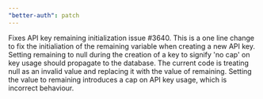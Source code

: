 ```yaml
---
"better-auth": patch
---
```


Fixes API key remaining initialization issue #3640.
This is a one line change to fix the initialiation of the remaining variable
when creating a new API key. Setting remaining to null during the creation of a
key to signify 'no cap' on key usage should propagate to the database. The
current code is treating null as an invalid value and replacing it with the
value of remaining. Setting the value to remaining introduces a cap on API key
usage, which is incorrect behaviour.
